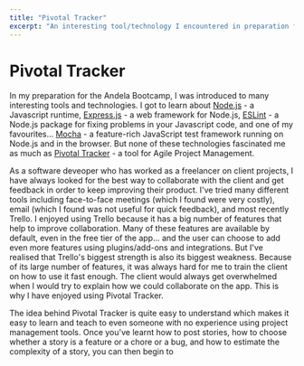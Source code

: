 ```yaml
---
title: "Pivotal Tracker"
excerpt: "An interesting tool/technology I encountered in preparation for Bootcamp"
---
```


# Pivotal Tracker

In my preparation for the Andela Bootcamp, I was introduced to many interesting tools and technologies. I got to learn about [Node.js](https://nodejs.org/en/) - a Javascript runtime, [Express.js](https://expressjs.com) - a web framework for Node.js, [ESLint](https://eslint.org) - a Node.js package for fixing problems in your Javascript code, and one of my favourites... [Mocha](https://mochajs.org) - a feature-rich JavaScript test framework running on Node.js and in the browser. But none of these technologies fascinated me as much as [Pivotal Tracker](https://www.pivotaltracker.com) - a tool for Agile Project Management. 

As a software deveoper who has worked as a freelancer on client projects, I have always looked for the best way to collaborate with the client and get feedback in order to keep improving their product. I've tried many different tools including face-to-face meetings (which I found were very costly), email (which I found was not useful for quick feedback), and most recently Trello. I enjoyed using Trello because it has a big number of features that help to improve collaboration. Many of these features are available by default, even in the free tier of the app... and the user can choose to add even more features using plugins/add-ons and integrations. But I've realised that Trello's biggest strength is also its biggest weakness. Because of its large number of features, it was always hard for me to train the client on how to use it fast enough. The client would always get overwhelmed when I would try to explain how we could collaborate on the app. This is why I have enjoyed using Pivotal Tracker.

The idea behind Pivotal Tracker is quite easy to understand which makes it easy to learn and teach to even someone with no experience using project management tools. Once you've learnt how to post stories, how to choose whether a story is a feature or a chore or a bug, and how to estimate the complexity of a story, you can then begin to